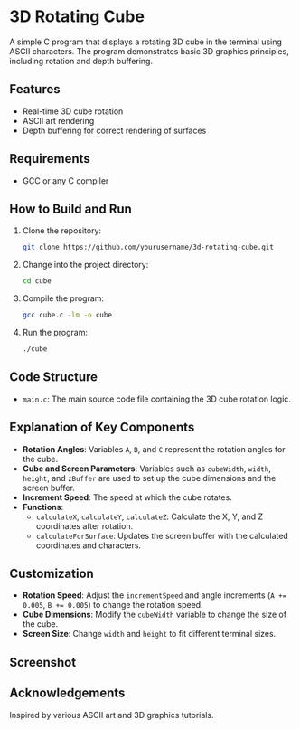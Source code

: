 # 3D Rotating Cube

A simple C program that displays a rotating 3D cube in the terminal using ASCII characters. The program demonstrates basic 3D graphics principles, including rotation and depth buffering.

## Features

- Real-time 3D cube rotation
- ASCII art rendering
- Depth buffering for correct rendering of surfaces

## Requirements

- GCC or any C compiler

## How to Build and Run

1. Clone the repository:
    ```bash
    git clone https://github.com/yourusername/3d-rotating-cube.git
    ```
2. Change into the project directory:
    ```bash
    cd cube
    ```
3. Compile the program:
    ```bash
    gcc cube.c -lm -o cube
    ```
4. Run the program:
    ```bash
    ./cube
    ```

## Code Structure

- `main.c`: The main source code file containing the 3D cube rotation logic.

## Explanation of Key Components

- **Rotation Angles**: Variables `A`, `B`, and `C` represent the rotation angles for the cube.
- **Cube and Screen Parameters**: Variables such as `cubeWidth`, `width`, `height`, and `zBuffer` are used to set up the cube dimensions and the screen buffer.
- **Increment Speed**: The speed at which the cube rotates.
- **Functions**:
  - `calculateX`, `calculateY`, `calculateZ`: Calculate the X, Y, and Z coordinates after rotation.
  - `calculateForSurface`: Updates the screen buffer with the calculated coordinates and characters.

## Customization

- **Rotation Speed**: Adjust the `incrementSpeed` and angle increments (`A += 0.005`, `B += 0.005`) to change the rotation speed.
- **Cube Dimensions**: Modify the `cubeWidth` variable to change the size of the cube.
- **Screen Size**: Change `width` and `height` to fit different terminal sizes.

## Screenshot

## Acknowledgements

Inspired by various ASCII art and 3D graphics tutorials.
